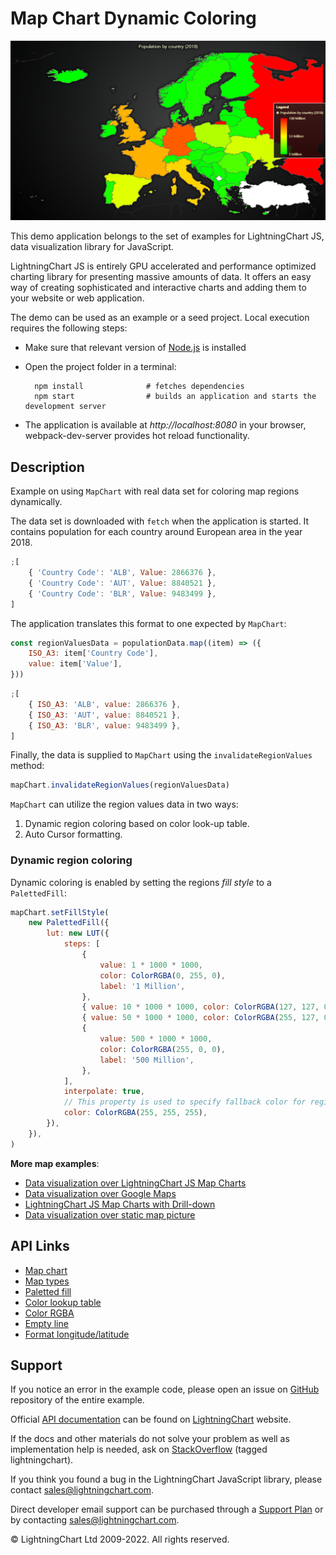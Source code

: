 # Map Chart Dynamic Coloring

![Map Chart Dynamic Coloring](mapChartDynamicColor-darkGold.png)

This demo application belongs to the set of examples for LightningChart JS, data visualization library for JavaScript.

LightningChart JS is entirely GPU accelerated and performance optimized charting library for presenting massive amounts of data. It offers an easy way of creating sophisticated and interactive charts and adding them to your website or web application.

The demo can be used as an example or a seed project. Local execution requires the following steps:

-   Make sure that relevant version of [Node.js](https://nodejs.org/en/download/) is installed
-   Open the project folder in a terminal:

          npm install              # fetches dependencies
          npm start                # builds an application and starts the development server

-   The application is available at _http://localhost:8080_ in your browser, webpack-dev-server provides hot reload functionality.


## Description

Example on using `MapChart` with real data set for coloring map regions dynamically.

The data set is downloaded with `fetch` when the application is started.
It contains population for each country around European area in the year 2018.

```js
;[
    { 'Country Code': 'ALB', Value: 2866376 },
    { 'Country Code': 'AUT', Value: 8840521 },
    { 'Country Code': 'BLR', Value: 9483499 },
]
```

The application translates this format to one expected by `MapChart`:

```js
const regionValuesData = populationData.map((item) => ({
    ISO_A3: item['Country Code'],
    value: item['Value'],
}))
```

```js
;[
    { ISO_A3: 'ALB', value: 2866376 },
    { ISO_A3: 'AUT', value: 8840521 },
    { ISO_A3: 'BLR', value: 9483499 },
]
```

Finally, the data is supplied to `MapChart` using the `invalidateRegionValues` method:

```js
mapChart.invalidateRegionValues(regionValuesData)
```

`MapChart` can utilize the region values data in two ways:

1. Dynamic region coloring based on color look-up table.
2. Auto Cursor formatting.

### Dynamic region coloring

Dynamic coloring is enabled by setting the regions _fill style_ to a `PalettedFill`:

```js
mapChart.setFillStyle(
    new PalettedFill({
        lut: new LUT({
            steps: [
                {
                    value: 1 * 1000 * 1000,
                    color: ColorRGBA(0, 255, 0),
                    label: '1 Million',
                },
                { value: 10 * 1000 * 1000, color: ColorRGBA(127, 127, 0), label: '' },
                { value: 50 * 1000 * 1000, color: ColorRGBA(255, 127, 0), label: '' },
                {
                    value: 500 * 1000 * 1000,
                    color: ColorRGBA(255, 0, 0),
                    label: '500 Million',
                },
            ],
            interpolate: true,
            // This property is used to specify fallback color for regions which have no data.
            color: ColorRGBA(255, 255, 255),
        }),
    }),
)
```

**More map examples**:

-   [Data visualization over LightningChart JS Map Charts](https://lightningchart.com/lightningchart-js-interactive-examples/examples/lcjs-example-1103-mapChartVizXY.html)
-   [Data visualization over Google Maps](https://blog.arction.com/easy-geospatial-data-visualization-with-lightningchart-js-and-google)
-   [LightningChart JS Map Charts with Drill-down](https://lightningchart.com/lightningchart-js-interactive-examples/examples/lcjs-example-1111-covidDrillDownDashboard.html)
-   [Data visualization over static map picture](https://lightningchart.com/lightningchart-js-interactive-examples/examples/lcjs-example-1110-geoChartUsaTemperature.html)


## API Links

* [Map chart]
* [Map types]
* [Paletted fill]
* [Color lookup table]
* [Color RGBA]
* [Empty line]
* [Format longitude/latitude]


## Support

If you notice an error in the example code, please open an issue on [GitHub][0] repository of the entire example.

Official [API documentation][1] can be found on [LightningChart][2] website.

If the docs and other materials do not solve your problem as well as implementation help is needed, ask on [StackOverflow][3] (tagged lightningchart).

If you think you found a bug in the LightningChart JavaScript library, please contact sales@lightningchart.com.

Direct developer email support can be purchased through a [Support Plan][4] or by contacting sales@lightningchart.com.

[0]: https://github.com/Arction/
[1]: https://lightningchart.com/lightningchart-js-api-documentation/
[2]: https://lightningchart.com
[3]: https://stackoverflow.com/questions/tagged/lightningchart
[4]: https://lightningchart.com/support-services/

© LightningChart Ltd 2009-2022. All rights reserved.


[Map chart]: https://lightningchart.com/js-charts/api-documentation/v6.1.0/classes/MapChart.html
[Map types]: https://lightningchart.com/js-charts/api-documentation/v6.1.0/variables/MapTypes.html
[Paletted fill]: https://lightningchart.com/js-charts/api-documentation/v6.1.0/classes/PalettedFill.html
[Color lookup table]: https://lightningchart.com/js-charts/api-documentation/v6.1.0/classes/LUT.html
[Color RGBA]: https://lightningchart.com/js-charts/api-documentation/v6.1.0/functions/ColorRGBA.html
[Empty line]: https://lightningchart.com/js-charts/api-documentation/v6.1.0/variables/emptyLine.html
[Format longitude/latitude]: https://lightningchart.com/js-charts/api-documentation/v6.1.0/functions/formatLongitudeLatitude.html

